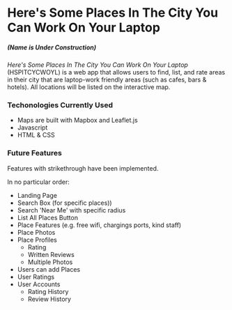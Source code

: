 # Here's Some Places In The City You Can Work On Your Laptop 
##### (Name is Under Construction)

*Here's Some Places In The City You Can Work On Your Laptop* (HSPITCYCWOYL) is a
web app that allows users to find, list, and rate areas in their city that are
laptop-work friendly areas (such as cafes, bars & hotels). All locations will be
listed on the interactive map.

### Techonologies Currently Used 

- Maps are built with Mapbox and Leaflet.js
- Javascript
- HTML & CSS

### Future Features

Features with strikethrough have been implemented.

In no particular order:
- Landing Page
- Search Box (for specific places))
- Search 'Near Me' with specific radius
- List All Places Button
- Place Features (e.g. free wifi, chargings ports, kind staff)
- Place Photos
- Place Profiles
  - Rating
  - Written Reviews
  - Multiple Photos 
- Users can add Places
- User Ratings
- User Accounts
  - Rating History 
  - Review History


